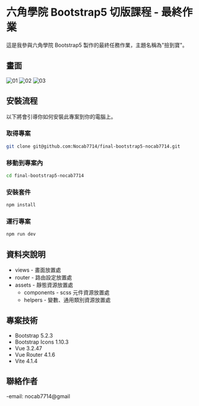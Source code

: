 # 六角學院 Bootstrap5 切版課程 - 最終作業

這是我參與六角學院 Bootstrap5 製作的最終任務作業，主題名稱為"撿到寶"。

## 畫面

![01](https://user-images.githubusercontent.com/101779646/232043644-feedb01d-3808-4ee6-acf8-78ccf19d6043.png)
![02](https://user-images.githubusercontent.com/101779646/232043651-4d9c15f5-9d72-432e-809a-b5b0d3e2c31d.png)
![03](https://user-images.githubusercontent.com/101779646/232043660-22ff8094-1d24-44d2-ad51-4e25f28a3db1.png)

## 安裝流程

以下將會引導你如何安裝此專案到你的電腦上。

### 取得專案

```bash
git clone git@github.com:Nocab7714/final-bootstrap5-nocab7714.git
```

### 移動到專案內

```bash
cd final-bootstrap5-nocab7714
```

### 安裝套件

```bash
npm install
```

### 運行專案

```bash
npm run dev
```

## 資料夾說明

- views - 畫面放置處
- router - 路由設定放置處
- assets - 靜態資源放置處
  - components - scss 元件資源放置處
  - helpers - 變數、通用類別資源放置處

## 專案技術

- Bootstrap 5.2.3
- Bootstrap Icons 1.10.3
- Vue 3.2.47
- Vue Router 4.1.6
- Vite 4.1.4

## 聯絡作者

-email: nocab7714@gmail
